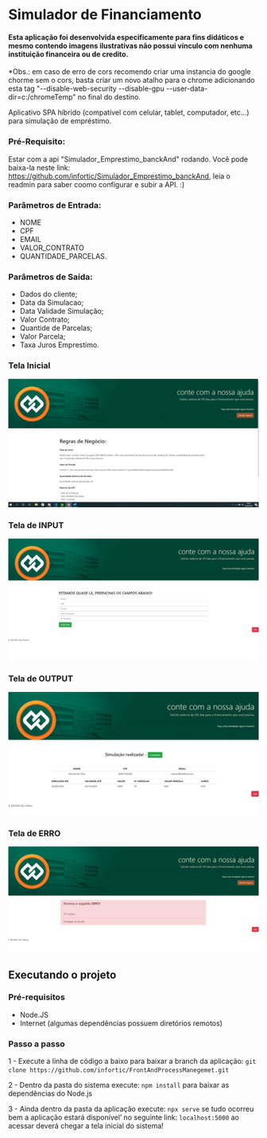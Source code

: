 # Simulador de Financiamento

#### Esta aplicação foi desenvolvida especificamente para fins didáticos e mesmo contendo imagens ilustrativas não possui vínculo com nenhuma instituição financeira ou de credito. 

*Obs.: em caso de erro de cors recomendo criar uma instancia do google chorme sem o cors, basta criar um novo atalho para o chrome adicionando esta tag "--disable-web-security --disable-gpu --user-data-dir=c:/chromeTemp" no final do destino. 


Aplicativo SPA híbrido (compatível com celular, tablet, computador, etc...) para simulação de empréstimo.

### Pré-Requisito: 
Estar com a api "Simulador_Emprestimo_banckAnd" rodando. Você pode baixa-la neste link: https://github.com/infortic/Simulador_Emprestimo_banckAnd, leia o readmin para saber coomo configurar e subir a API. :)

### Parâmetros de Entrada: 
- NOME
- CPF
- EMAIL
- VALOR_CONTRATO
- QUANTIDADE_PARCELAS.

### Parâmetros de Saída:
- Dados do cliente;
- Data da Simulacao;
- Data Validade Simulação;
- Valor Contrato;
- Quantide de Parcelas;
- Valor Parcela;
- Taxa Juros Emprestimo.


### Tela Inicial
![alt text](img/telainicial.png)

### Tela de INPUT
![alt text](img/input.png)

### Tela de OUTPUT
![alt text](img/output.png)

### Tela de ERRO
![alt text](img/erro.png)


## Executando o projeto

### Pré-requisitos
* Node.JS
* Internet (algumas dependências possuem diretórios remotos)

### Passo a passo

1 - Execute a linha de código a baixo para baixar a branch da aplicação: 
`git clone https://github.com/infortic/FrontAndProcessManegemet.git`

2 - Dentro da pasta do sistema execute: 
`npm install`
para baixar as dependências do Node.js

3 - Ainda dentro da pasta da aplicação execute: 
`npx serve`
se tudo ocorreu bem a aplicação estará disponível’ no seguinte link: `localhost:5000` 
ao acessar deverá chegar a tela inicial do sistema!

